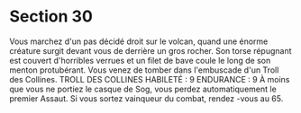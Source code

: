 # Section 30

Vous marchez d'un pas décidé droit sur le volcan, quand une
énorme créature surgit devant vous de derrière un gros rocher. Son
torse répugnant est couvert d'horribles verrues et un filet de bave
coule le long de son menton protubérant. Vous venez de tomber
dans l'embuscade d'un Troll des Collines.
TROLL  DES COLLINES HABILETÉ : 9 ENDURANCE : 9
À moins que vous ne portiez le casque de Sog, vous perdez
automatiquement le premier Assaut. Si vous sortez vainqueur du
combat, rendez -vous au  65.